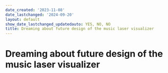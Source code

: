 ```yaml
---
date_created: '2023-11-08'
date_lastchanged: '2024-09-20'
layout: default
show_date_lastchanged_updatedauto: YES, NO, NO
title: Dreaming about future design of the music laser visualizer
---
```


# Dreaming about future design of the music laser visualizer

